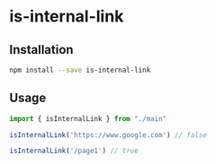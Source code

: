 # is-internal-link

## Installation

```bash
npm install --save is-internal-link
```

## Usage

```javascript
import { isInternalLink } from "./main"
```

```javascript
isInternalLink('https://www.google.com') // false
```

```javascript
isInternalLink('/page1') // true
```
